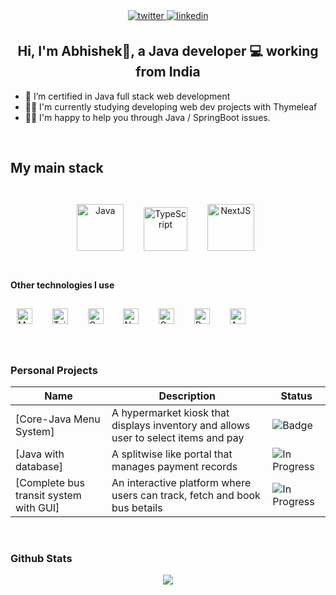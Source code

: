 <div align="center">
<a href="https://twitter.com/abhishekgadhia" target="_blank">
<img src=https://img.shields.io/badge/twitter-%2300acee.svg?&style=for-the-badge&logo=twitter&logoColor=white alt=twitter style="margin-bottom: 5px;" />
</a>
<!-- <a href="https://dev.to/axolodev" target="_blank">
<img src=https://img.shields.io/badge/dev.to-%2308090A.svg?&style=for-the-badge&logo=dev.to&logoColor=white alt=devto style="margin-bottom: 5px;" />
</a> -->
<a href="https://linkedin.com/in/abhishek-m-g" target="_blank">
<img src=https://img.shields.io/badge/linkedin-%231E77B5.svg?&style=for-the-badge&logo=linkedin&logoColor=white alt=linkedin style="margin-bottom: 5px;" />
</a>
<!-- <a href="https://hashnode.com/@axolodev" target="_blank">
<img src=https://img.shields.io/badge/hashnode-%232962FF.svg?&style=for-the-badge&logo=hashnode&logoColor=white alt=hashnode style="margin-bottom: 5px;" />
</a>
<a href="https://www.youtube.com/@axolodev" target="_blank">
  <img src=https://img.shields.io/badge/Youtube_Español-%23EE4831.svg?&style=for-the-badge&logo=youtube&logoColor=white alt=youtube style="margin-bottom: 5px;" />
</a>   -->
</div>

## <div align="center">Hi, I'm Abhishek👋, a Java developer 💻 working from India</div>  

- 🌱 I’m certified in Java full stack web development
- 🧑‍🎓 I'm currently studying developing web dev projects with Thymeleaf <!-- - 🛠 I’m currently working on [Congo, a Next.js theme](https://github.com/RobRuizR/next-theme-congo)   -->
- 👨‍🏫 I'm happy to help you through Java / SpringBoot issues.  

<br/>

## My main stack
<br />
<div align="center">  
<a href="https://www.java.com/en/" target="_blank"><img style="margin: 10px" src="https://profilinator.rishav.dev/skills-assets/java-original-wordmark.svg" alt="Java" height="75" /></a> &nbsp; <a href="https://spring.io/" target="_blank"><img style="margin: 10px" src="https://profilinator.rishav.dev/skills-assets/springio-icon.svg" alt="TypeScript" height="70" /></a> &nbsp; <a href="https://www.javascript.com/" target="_blank"><img style="margin: 10px" src="https://profilinator.rishav.dev/skills-assets/javascript-original.svg" alt="NextJS" height="75" /></a> &nbsp; <!--<a href="https://reactjs.org/" target="_blank"><img style="margin: 10px" src="https://profilinator.rishav.dev/skills-assets/react-original-wordmark.svg" alt="React" height="75" /></a> -->
  <br />

</div>

<br/>

#### Other technologies I use

<a href="https://www.mysql.com/" target="_blank"><img style="margin: 10px" src="https://profilinator.rishav.dev/skills-assets/mysql-original-wordmark.svg" alt="MySQL" height="25" /></a>  &nbsp; <a href="https://www.tailwindcss.com/" target="_blank"><img style="margin: 10px" src="https://profilinator.rishav.dev/skills-assets/tailwindcss.svg" alt="Tailwind CSS" height="25" /></a> &nbsp; <a href="https://www.gatsbyjs.com/" target="_blank"><img style="margin: 10px"  src="https://profilinator.rishav.dev/skills-assets/gatsby.png" alt="Gatsby" height="25" /></a> &nbsp; <a href="https://nodejs.org/" target="_blank"><img style="margin: 10px" src="https://profilinator.rishav.dev/skills-assets/nodejs-original-wordmark.svg" alt="Node.js" height="25" /></a> &nbsp; <a href="https://graphql.org/" target="_blank"><img style="margin: 10px" src="https://profilinator.rishav.dev/skills-assets/graphql.png" alt="GraphQL" height="25" /></a>  &nbsp; <a href="https://www.python.org/" target="_blank"><img style="margin: 10px" src="https://profilinator.rishav.dev/skills-assets/python-original.svg" alt="Python" height="25" /></a> &nbsp; <a href="https://www.arduino.cc/" target="_blank"><img style="margin: 10px" src="https://profilinator.rishav.dev/skills-assets/arduino.png" alt="Arduino" width="25" /></a>

<br/>  

### Personal Projects
Name | Description | Status 
-----|-------------|--------
[Core-Java Menu System] | A hypermarket kiosk that displays inventory and allows user to select items and pay | ![Badge](https://img.shields.io/badge/Status-COMPLETED-LightSeaGreen.svg)
[Java with database] | A splitwise like portal that manages payment records | ![In Progress](https://img.shields.io/badge/Status-INPROGRESS-yellow.svg)
[Complete bus transit system with GUI] | An interactive platform where users can track, fetch and book bus betails | ![In Progress](https://img.shields.io/badge/Status-INPROGRESS-yellow.svg)


<br />

### Github Stats  
<div align="center"><img src="https://github-readme-stats.vercel.app/api?username=abhishekgadhia1&show_icons=true&count_private=true&hide_border=true" align="center" />
</div> 
<br/>  
<!-- 
## Recent Blog Posts   -->
<!-- BLOG-POST-LIST:START -->  
<!-- BLOG-POST-LIST:END -->  
<br/>  
<br/>  
